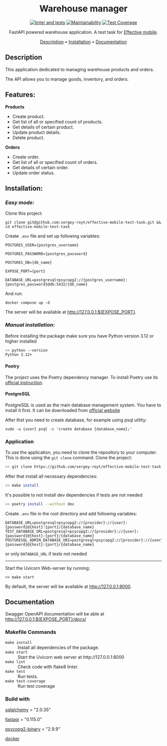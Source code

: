 <div align="center">

# Warehouse manager
[![linter and tests](https://github.com/sergey-royt/effective-mobile-test-task/actions/workflows/linter-and-tests.yml/badge.svg)](https://github.com/sergey-royt/effective-mobile-test-task/actions/workflows/linter-and-tests.yml)
[![Maintainability](https://api.codeclimate.com/v1/badges/274b3db0d7a68f4c120f/maintainability)](https://codeclimate.com/github/sergey-royt/effective-mobile-test-task/maintainability)
[![Test Coverage](https://api.codeclimate.com/v1/badges/274b3db0d7a68f4c120f/test_coverage)](https://codeclimate.com/github/sergey-royt/effective-mobile-test-task/test_coverage)

FastAPI powered warehouse application. A test task for [Effective mobile](https://effective-mobile.ru/#main).

<p>
<a href="#description">Description</a> •
<a href="#installation">Installation</a> •
<a href="#documentation">Documentation</a>
</p>

</div>

## Description

This application dedicated to managing warehouse products and orders.

The API allows you to manage goods, inventory, and orders.

## Features:

**Products**

- Create product.
- Get list of all or specified count of products.
- Get details of certain product.
- Update product details.
- Delete product.

**Orders**

- Create order.
- Get list of all or specified count of orders.
- Get details of certain order.
- Update order status.

## Installation:

### _Easy mode:_

Clone this project:

```git clone git@github.com:sergey-royt/effective-mobile-test-task.git && cd effective-mobile-test-task```

Create ```.env``` file and set up following variables:

```
POSTGRES_USER={postgres_username}

POSTGRES_PASSWORD={postgres_password}

POSTGRES_DB={db_name}

EXPOSE_PORT={port}

DATABASE_URL=postgresql+psycopg2://{postgres_username}:{postgres_password}@db:5432/{db_name}
```

And run:

```docker compose up -d```

The server will be available at http://127.0.0.1:${EXPOSE_PORT}.

### _Manual installation:_
Before installing the package make sure you have Python version 3.12 or higher installed

```bash
>> python --version
Python 3.12+
```

#### Poetry

The project uses the Poetry dependency manager. To install Poetry use its [official instruction](https://python-poetry.org/docs/#installation).

#### PostgreSQL
PostgreSQL is used as the main database management system. You have to install it first. It can be downloaded from [official website](https://www.postgresql.org/download/)

After thst you need to create database, for example using psql utility:

```sudo -u {user} psql -c 'create database {database_name};'```

### Application

To use the application, you need to clone the repository to your computer. This is done using the `git clone` command. Clone the project:

```bash
>> git clone https://github.com/sergey-royt/effective-mobile-test-task.git && cd effective-mobile-test-task
```

After that install all necessary dependencies:

```bash
>> make install
```

It's possible to not install dev dependencies if tests are not needed

```bash
>> poetry install --without dev
```

Create `.env` file in the root directory and add following variables:
```dotenv
DATABASE_URL=postgresql+psycopg2://{provider}://{user}:{password}@{host}:{port}/{database_name}
TEST_DATABASE_URL=postgresql+psycopg2://{provider}://{user}:{password}@{host}:{port}/{database_name}
POSTGRESQL_ADMIN_DATABASE_URI=postgresql+psycopg2://{provider}://{user}:{password}@{host}:{port}/{database_name}
```

or only ```DATABASE_URL``` if tests not needed

---

Start the Uvicorn Web-server by running:

```shell
>> make start
```

By default, the server will be available at http://127.0.0.1:8000.

## Documentation

Swagger OpenAPI documentation will be able at http://127.0.0.1:${EXPOSE_PORT}/docs/ 

### Makefile Commands

<dl>
    <dt><code>make install</code></dt>
    <dd>Install all dependencies of the package.</dd>
    <dt><code>make start</code></dt>
    <dd>Start the Uvicorn web server at http://127.0.0.1:8000</dd>
    <dt><code>make lint</code></dt>
    <dd>Check code with flake8 linter.</dd>
    <dt><code>make test</code></dt>
    <dd>Run tests.</dd>
    <dt><code>make test-coverage</code></dt>
    <dd>Run test coverage</dd>
</dl>

### Build with
[sqlalchemy](https://www.sqlalchemy.org/) = "2.0.35"

[fastapi](https://fastapi.tiangolo.com/) = "0.115.0"

[psycopg2-binary](https://www.psycopg.org/docs/) = "2.9.9"

[docker](https://www.docker.com/)